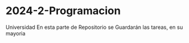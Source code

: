 # 2024-2-Programacion
Universidad
En esta parte de Repositorio se Guardarán las tareas, en su mayoria
